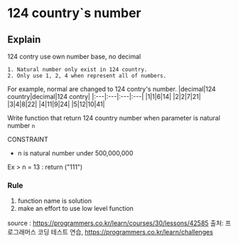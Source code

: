 124 country`s number
===

## Explain

124 contry use own number base, no decimal

```
1. Natural number only exist in 124 country.
2. Only use 1, 2, 4 when represent all of numbers.
```

For example, normal are changed to 124 contry's number.
|decimal|124 country|decimal|124 contry|
|:---|:---|:---|:---|
|1|1|6|14|
|2|2|7|21|
|3|4|8|22|
|4|11|9|24|
|5|12|10|41|


Write function that return 124 country number when parameter is natural number `n`


CONSTRAINT
 - n is natural number under 500,000,000

Ex > n = 13  : return ("111")

### Rule
1. function name is solution
2. make an effort to use low level function 


source : https://programmers.co.kr/learn/courses/30/lessons/42585
출처: 프로그래머스 코딩 테스트 연습, https://programmers.co.kr/learn/challenges